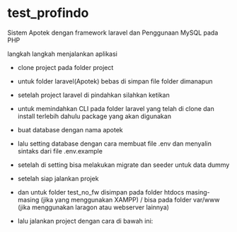 # test_profindo
Sistem Apotek dengan framework laravel dan Penggunaan MySQL pada PHP

langkah langkah menjalankan aplikasi
 - clone project pada folder project
 
 
 
 - untuk folder laravel(Apotek) bebas di simpan file folder dimanapun
 - setelah project laravel di pindahkan silahkan ketikan 
 
  
 
 - untuk memindahkan CLI pada folder laravel yang telah di clone dan  install terlebih dahulu package yang akan digunakan
 
 - buat database dengan nama apotek
 - lalu setting database dengan cara membuat file .env dan menyalin sintaks dari file .env.example
 
 - setelah di setting bisa melakukan migrate dan seeder untuk data dummy
 
 - setelah siap jalankan projek
 
 - dan untuk folder test_no_fw disimpan pada folder htdocs masing-masing (jika yang menggunakan XAMPP) / bisa pada folder var/www (jika menggunakan laragon atau webserver lainnya)
 - lalu jalankan project dengan cara di bawah ini:
